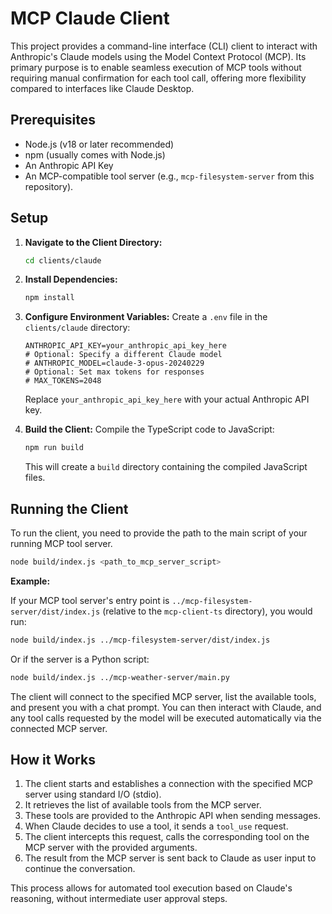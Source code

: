 # MCP Claude Client

This project provides a command-line interface (CLI) client to interact with Anthropic's Claude models using the Model Context Protocol (MCP). Its primary purpose is to enable seamless execution of MCP tools without requiring manual confirmation for each tool call, offering more flexibility compared to interfaces like Claude Desktop.

## Prerequisites

*   Node.js (v18 or later recommended)
*   npm (usually comes with Node.js)
*   An Anthropic API Key
*   An MCP-compatible tool server (e.g., `mcp-filesystem-server` from this repository).

## Setup

1.  **Navigate to the Client Directory:**
    ```bash
    cd clients/claude
    ```

2.  **Install Dependencies:**
    ```bash
    npm install
    ```

3.  **Configure Environment Variables:**
    Create a `.env` file in the `clients/claude` directory:
    ```
    ANTHROPIC_API_KEY=your_anthropic_api_key_here
    # Optional: Specify a different Claude model
    # ANTHROPIC_MODEL=claude-3-opus-20240229
    # Optional: Set max tokens for responses
    # MAX_TOKENS=2048
    ```
    Replace `your_anthropic_api_key_here` with your actual Anthropic API key.

4.  **Build the Client:**
    Compile the TypeScript code to JavaScript:
    ```bash
    npm run build
    ```
    This will create a `build` directory containing the compiled JavaScript files.

## Running the Client

To run the client, you need to provide the path to the main script of your running MCP tool server.

```bash
node build/index.js <path_to_mcp_server_script>
```

**Example:**

If your MCP tool server's entry point is `../mcp-filesystem-server/dist/index.js` (relative to the `mcp-client-ts` directory), you would run:

```bash
node build/index.js ../mcp-filesystem-server/dist/index.js
```

Or if the server is a Python script:

```bash
node build/index.js ../mcp-weather-server/main.py
```

The client will connect to the specified MCP server, list the available tools, and present you with a chat prompt. You can then interact with Claude, and any tool calls requested by the model will be executed automatically via the connected MCP server.

## How it Works

1.  The client starts and establishes a connection with the specified MCP server using standard I/O (stdio).
2.  It retrieves the list of available tools from the MCP server.
3.  These tools are provided to the Anthropic API when sending messages.
4.  When Claude decides to use a tool, it sends a `tool_use` request.
5.  The client intercepts this request, calls the corresponding tool on the MCP server with the provided arguments.
6.  The result from the MCP server is sent back to Claude as user input to continue the conversation.

This process allows for automated tool execution based on Claude's reasoning, without intermediate user approval steps.
